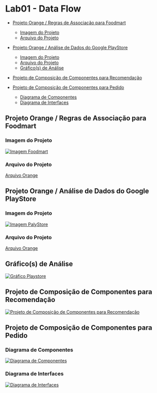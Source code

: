 # Lab01 - Data Flow

* [Projeto Orange / Regras de Associação para Foodmart]()
   * [Imagem do Projeto]()
   * [Arquivo do Projeto]()

* [Projeto Orange / Análise de Dados do Google PlayStore]()
  * [Imagem do Projeto]()
  * [Arquivo do Projeto]()
  * [Gráfico(s) de Análise]()

* [Projeto de Composição de Componentes para Recomendação]()

* [Projeto de Composição de Componentes para Pedido]()
  * [Diagrama de Componentes]()
  * [Diagrama de Interfaces]()

## Projeto Orange / Regras de Associação para Foodmart

### Imagem do Projeto

[![Imagem Foodmart]()]()

### Arquivo do Projeto

[Arquivo Orange]()

## Projeto Orange / Análise de Dados do Google PlayStore

### Imagem do Projeto

[![Imagem PalyStore]()]()

### Arquivo do Projeto

[Arquivo Orange]()

## Gráfico(s) de Análise

[![Gráfico Playstore]()]()

## Projeto de Composição de Componentes para Recomendação

[![Projeto de Composição de Componentes para Recomendação]()]()

## Projeto de Composição de Componentes para Pedido


### Diagrama de Componentes

[![Diagrama de Componentes]()]()


### Diagrama de Interfaces

[![Diagrama de Interfaces]()]()
